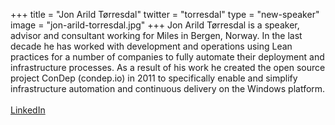 +++
title = "Jon Arild Tørresdal"
twitter = "torresdal"
type = "new-speaker"
image = "jon-arild-torresdal.jpg"
+++
Jon Arild Tørresdal is a speaker, advisor and consultant working for Miles in Bergen, Norway. In the last decade he has worked with development and operations using Lean practices for a number of companies to fully automate their deployment and infrastructure processes. As a result of his work he created the open source project ConDep (condep.io) in 2011 to specifically enable and simplify infrastructure automation and continuous delivery on the Windows platform.<br><br> [LinkedIn](http://linkedin.com/in/jonarild)